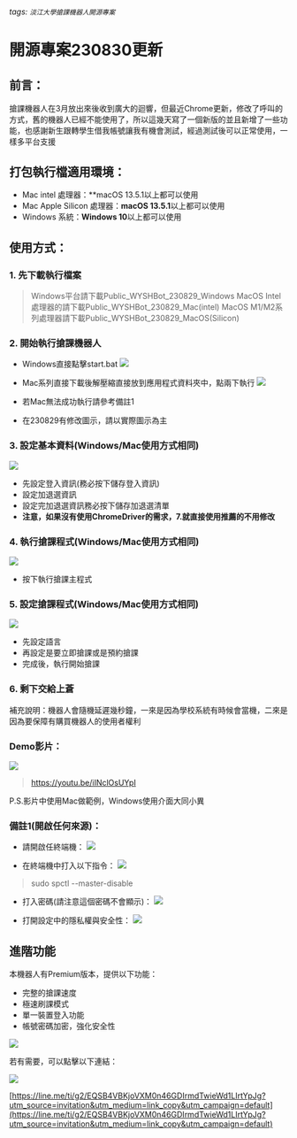 ###### tags: `淡江大學搶課機器人開源專案`
# 開源專案230830更新
## 前言：
搶課機器人在3月放出來後收到廣大的迴響，但最近Chrome更新，修改了呼叫的方式，舊的機器人已經不能使用了，所以這幾天寫了一個新版的並且新增了一些功能，也感謝新生跟轉學生借我帳號讓我有機會測試，經過測試後可以正常使用，一樣多平台支援

## 打包執行檔適用環境：
* Mac intel 處理器：**macOS 13.5.1以上都可以使用
* Mac Apple Silicon 處理器：**macOS 13.5.1**以上都可以使用
* Windows 系統：**Windows 10**以上都可以使用


## 使用方式：
### 1. 先下載執行檔案
> Windows平台請下載Public_WYSHBot_230829_Windows
> MacOS Intel處理器的請下載Public_WYSHBot_230829_Mac(intel)
> MacOS M1/M2系列處理器請下載Public_WYSHBot_230829_MacOS(Silicon)


### 2. 開始執行搶課機器人
* Windows直接點擊start.bat
![](https://i.imgur.com/EaUWGCb.jpg)

* Mac系列直接下載後解壓縮直接放到應用程式資料夾中，點兩下執行
![](https://i.imgur.com/eiQkxQj.png)
* 若Mac無法成功執行請參考備註1
* 在230829有修改圖示，請以實際圖示為主

### 3. 設定基本資料(Windows/Mac使用方式相同)
![](https://hackmd.io/_uploads/Ska5BE2an.png)
* 先設定登入資訊(務必按下儲存登入資訊)
* 設定加退選資訊
* 設定完加退選資訊務必按下儲存加退選清單
* **注意，如果沒有使用ChromeDriver的需求，7.就直接使用推薦的不用修改**

### 4. 執行搶課程式(Windows/Mac使用方式相同)
![](https://i.imgur.com/TQmVgpA.png)
* 按下執行搶課主程式

### 5. 設定搶課程式(Windows/Mac使用方式相同)
![](https://hackmd.io/_uploads/B1U5842T2.png)
* 先設定語言
* 再設定是要立即搶課或是預約搶課
* 完成後，執行開始搶課

### 6. 剩下交給上蒼
補充說明：機器人會隨機延遲幾秒鐘，一來是因為學校系統有時候會當機，二來是因為要保障有購買機器人的使用者權利

### Demo影片：
![](https://i.imgur.com/fHAJqUY.jpg)
> https://youtu.be/iINclOsUYpI

P.S.影片中使用Mac做範例，Windows使用介面大同小異

### 備註1(開啟任何來源)：
* 請開啟任終端機：
  ![](https://i.imgur.com/jJsZZBc.png)

* 在終端機中打入以下指令：
![](https://i.imgur.com/Qbtf4bJ.png)
> sudo spctl --master-disable

* 打入密碼(請注意這個密碼不會顯示)：
![](https://i.imgur.com/GOy8pHy.png)

* 打開設定中的隱私權與安全性：
![](https://i.imgur.com/HiaNSls.png)

## 進階功能
本機器人有Premium版本，提供以下功能：
* 完整的搶課速度
* 極速刷課模式
* 單一裝置登入功能
* 帳號密碼加密，強化安全性

![](https://hackmd.io/_uploads/rJ9nP4362.png)

若有需要，可以點擊以下連結：

![](https://hackmd.io/_uploads/H1Xb_N3T3.jpg)

[https://line.me/ti/g2/EQSB4VBKjoVXM0n46GDIrmdTwieWd1LIrtYpJg?utm_source=invitation&utm_medium=link_copy&utm_campaign=default](https://line.me/ti/g2/EQSB4VBKjoVXM0n46GDIrmdTwieWd1LIrtYpJg?utm_source=invitation&utm_medium=link_copy&utm_campaign=default)


